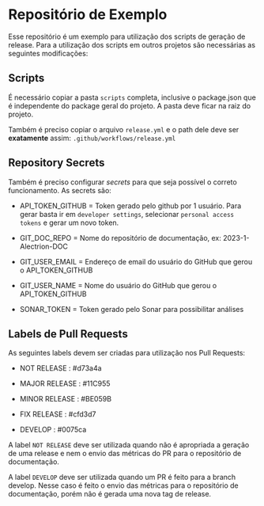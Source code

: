 # Repositório de Exemplo

Esse repositório é um exemplo para utilização dos scripts de geração de release. Para a utilização dos scripts em outros projetos são necessárias as seguintes modificações:

## Scripts

É necessário copiar a pasta `scripts` completa, inclusive o package.json que é independente do package geral do projeto. A pasta deve ficar na raiz do projeto.

Também é preciso copiar o arquivo `release.yml` e o path dele deve ser **exatamente** assim: `.github/workflows/release.yml`

## Repository Secrets

Também é preciso configurar *secrets* para que seja possível o correto funcionamento. As secrets são:

* API_TOKEN_GITHUB = Token gerado pelo github por 1 usuário. Para gerar basta ir em `developer settings`, selecionar `personal access tokens` e gerar um novo token.

* GIT_DOC_REPO = Nome do repositório de documentação, ex: 2023-1-Alectrion-DOC

* GIT_USER_EMAIL = Endereço de email do usuário do GitHub que gerou o API_TOKEN_GITHUB

* GIT_USER_NAME = Nome do usuário do GitHub que gerou o API_TOKEN_GITHUB

* SONAR_TOKEN = Token gerado pelo Sonar para possibilitar análises

## Labels de Pull Requests

As seguintes labels devem ser criadas para utilização nos Pull Requests:

* NOT RELEASE : #d73a4a

* MAJOR RELEASE : #11C955

* MINOR RELEASE : #BE059B

* FIX RELEASE : #cfd3d7

* DEVELOP : #0075ca

A label `NOT RELEASE` deve ser utilizada quando não é apropriada a geração de uma release e nem o envio das métricas do PR para o repositório de documentação.

A label `DEVELOP` deve ser utilizada quando um PR é feito para a branch develop. Nesse caso é feito o envio das métricas para o repositório de documentação, porém não é gerada uma nova tag de release.